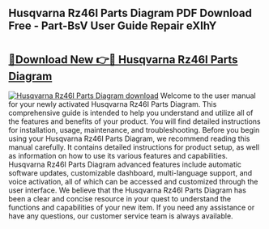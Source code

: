 ## Husqvarna Rz46I Parts Diagram PDF Download Free - Part-BsV User Guide Repair eXIhY

# <h2><a href="http://dfjteqp.blite.top/?on=Husqvarna+Rz46I+Parts+Diagram">🔗Download New 👉🔴 Husqvarna Rz46I Parts Diagram</a></h2>

[![Husqvarna Rz46I Parts Diagram download](https://i.imgur.com/lujVjoI.png)](http://dfjteqp.blite.top/?on=Husqvarna+Rz46I+Parts+Diagram)
Welcome to the user manual for your newly activated Husqvarna Rz46I Parts Diagram. This comprehensive guide is intended to help you understand and utilize all of the features and benefits of your product. You will find detailed instructions for installation, usage, maintenance, and troubleshooting. Before you begin using your Husqvarna Rz46I Parts Diagram, we recommend reading this manual carefully. It contains detailed instructions for product setup, as well as information on how to use its various features and capabilities. Husqvarna Rz46I Parts Diagram advanced features include automatic software updates, customizable dashboard, multi-language support, and voice activation, all of which can be accessed and customized through the user interface. We believe that the Husqvarna Rz46I Parts Diagram has been a clear and concise resource in your quest to understand the functions and capabilities of your new item. If you need any assistance or have any questions, our customer service team is always available.
